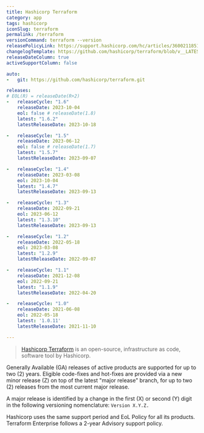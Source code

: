 ```yaml
---
title: Hashicorp Terraform
category: app
tags: hashicorp
iconSlug: terraform
permalink: /terraform
versionCommand: terraform --version
releasePolicyLink: https://support.hashicorp.com/hc/articles/360021185113
changelogTemplate: https://github.com/hashicorp/terraform/blob/v__LATEST__/CHANGELOG.md
releaseDateColumn: true
activeSupportColumn: false

auto:
-   git: https://github.com/hashicorp/terraform.git

releases:
# EOL(R) = releaseDate(R+2)
-   releaseCycle: "1.6"
    releaseDate: 2023-10-04
    eol: false # releaseDate(1.8)
    latest: "1.6.2"
    latestReleaseDate: 2023-10-18

-   releaseCycle: "1.5"
    releaseDate: 2023-06-12
    eol: false # releaseDate(1.7)
    latest: "1.5.7"
    latestReleaseDate: 2023-09-07

-   releaseCycle: "1.4"
    releaseDate: 2023-03-08
    eol: 2023-10-04
    latest: "1.4.7"
    latestReleaseDate: 2023-09-13

-   releaseCycle: "1.3"
    releaseDate: 2022-09-21
    eol: 2023-06-12
    latest: "1.3.10"
    latestReleaseDate: 2023-09-13

-   releaseCycle: "1.2"
    releaseDate: 2022-05-18
    eol: 2023-03-08
    latest: "1.2.9"
    latestReleaseDate: 2022-09-07

-   releaseCycle: "1.1"
    releaseDate: 2021-12-08
    eol: 2022-09-21
    latest: "1.1.9"
    latestReleaseDate: 2022-04-20

-   releaseCycle: "1.0"
    releaseDate: 2021-06-08
    eol: 2022-05-18
    latest: '1.0.11'
    latestReleaseDate: 2021-11-10

---
```


> [Hashicorp Terraform](https://www.terraform.io/) is an open-source, infrastructure as code,
> software tool by Hashicorp.

Generally Available (GA) releases of active products are supported for up to two (2) years. Eligible
code-fixes and hot-fixes are provided via a new minor release (Z) on top of the latest "major
release" branch, for up to two (2) releases from the most current major release.

A major release is identified by a change in the first (X) or second (Y) digit in the following
versioning nomenclature: `Version X.Y.Z.`

Hashicorp uses the same support period and EoL Policy for all its products. Terraform Enterprise
follows a 2-year Advisory support policy.
